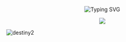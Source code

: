 <p align="center">
  <img src="https://readme-typing-svg.demolab.com?font=Fira+Code&weight=600&pause=35&color=7B00FF&center=true&vCenter=true&width=380&lines=Script Kiddie" alt="Typing SVG">
</p>

<p align="center">
  <a href="https://github.com/vbiskit?tab=repositories"><img src="https://img.shields.io/badge/-Explore%20my%20Repos-24292e?style=for-the-badge&logo=Github"></a>
</p>

![destiny2](destiny2.jpeg)
